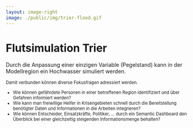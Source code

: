```yaml
---
layout: image-right
image: ./public/img/trier-flood.gif
---
```


# Flutsimulation Trier

Durch die Anpassung einer einzigen Variable (Pegelstand) kann in der Modellregion ein Hochwasser simuliert werden.

<div style="font-size: 80%">

Damit verbunden können diverse Fokusfragen adressiert werden.
* Wie können gefährdete Personen in einer betroffenen Region identifiziert und über Gefahren informiert werden? 
* Wie kann man freiwillige Helfer in Krisengebieten schnell durch die Bereitstellung benötigter Daten und Informationen in die Arbeiten integrieren? 
* Wie können Entscheider, Einsatzkräfte, Politiker, … durch ein Semantic Dashboard den Überblick bei einer gleichzeitig steigenden Informationsmenge behalten?

</div>
